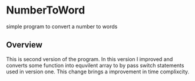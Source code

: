 # NumberToWord
simple program to convert a number to words

## Overview
This is second version of the program. In this version I improved and converts some function into equvilent array to by pass switch statements used in version one. This change brings a improvement in time complixcity.
